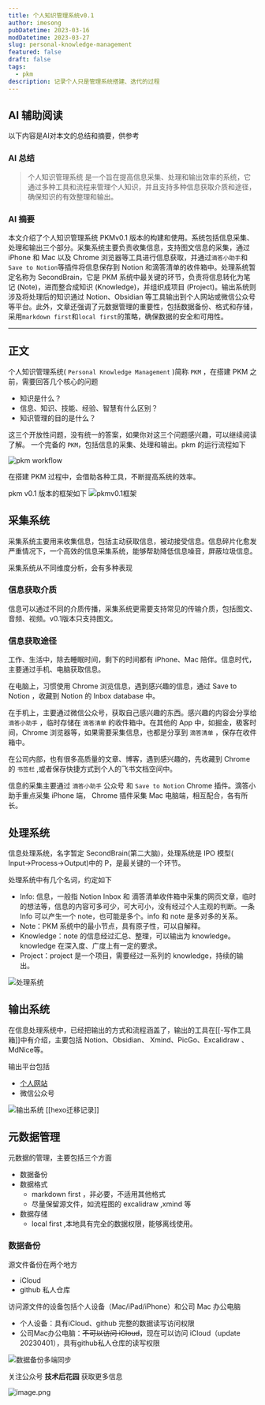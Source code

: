 ```yaml
---
title: 个人知识管理系统v0.1
author: imesong
pubDatetime: 2023-03-16
modDatetime: 2023-03-27
slug: personal-knowledge-management
featured: false
draft: false
tags:
  - pkm
description: 记录个人只是管理系统搭建、迭代的过程
---
```


## AI 辅助阅读

以下内容是AI对本文的总结和摘要，供参考

### AI 总结

> 个人知识管理系统 是一个旨在提高信息采集、处理和输出效率的系统，它通过多种工具和流程来管理个人知识，并且支持多种信息获取介质和途径，确保知识的有效整理和输出。

### AI 摘要

本文介绍了个人知识管理系统 PKMv0.1 版本的构建和使用。系统包括信息采集、处理和输出三个部分。采集系统主要负责收集信息，支持图文信息的采集，通过 iPhone 和 Mac 以及 Chrome 浏览器等工具进行信息获取，并通过`滴答小助手`和`Save to Notion`等插件将信息保存到 Notion 和滴答清单的收件箱中。处理系统暂定名称为 SecondBrain，它是 PKM 系统中最关键的环节，负责将信息转化为笔记 (Note)，进而整合成知识 (Knowledge)，并组织成项目 (Project)。输出系统则涉及将处理后的知识通过 Notion、Obsidian 等工具输出到个人网站或微信公众号等平台。此外，文章还强调了元数据管理的重要性，包括数据备份、格式和存储，采用`markdown first`和`local first`的策略，确保数据的安全和可用性。

---

## 正文

个人知识管理系统( `Personal Knowledge Management` )简称 `PKM` ，在搭建 PKM 之前，需要回答几个核心的问题

- 知识是什么？
- 信息、知识、技能、经验、智慧有什么区别？
- 知识管理的目的是什么？

这三个开放性问题，没有统一的答案，如果你对这三个问题感兴趣，可以继续阅读了解。
一个完备的 `PKM`，包括信息的采集、处理和输出。pkm 的运行流程如下

![pkm workflow](https://img.imesong.com/file/0e6c1630b3aeb0cf66a8f.png)

在搭建 PKM 过程中，会借助各种工具，不断提高系统的效率。

<!--more-->

pkm v0.1 版本的框架如下
![pkmv0.1框架](https://img.imesong.com/file/917ded47ce299acfb5a9c.png)

## 采集系统

采集系统主要用来收集信息，包括主动获取信息，被动接受信息。信息碎片化愈发严重情况下，一个高效的信息采集系统，能够帮助降低信息噪音，屏蔽垃圾信息。

采集系统从不同维度分析，会有多种表现

### 信息获取介质

信息可以通过不同的介质传播，采集系统更需要支持常见的传输介质，包括图文、音频、视频。v0.1版本只支持图文。

### 信息获取途径

工作、生活中，除去睡眠时间，剩下的时间都有 iPhone、Mac 陪伴。信息时代，主要通过手机、电脑获取信息。

在电脑上，习惯使用 Chrome 浏览信息，遇到感兴趣的信息，通过 Save to Notion ，收藏到 Notion 的 Inbox database 中。

在手机上，主要通过微信公众号，获取自己感兴趣的东西。感兴趣的内容会分享给 `滴答小助手` ，临时存储在 `滴答清单` 的收件箱中。在其他的 App 中，如掘金，极客时间，Chrome 浏览器等，如果需要采集信息，也都是分享到 `滴答清单` ，保存在收件箱中。

在公司内部，也有很多高质量的文章、博客，遇到感兴趣的，先收藏到 Chrome 的 `书签栏` ,或者保存快捷方式到个人的飞书文档空间中。

信息的采集主要通过 `滴答小助手` 公众号 和 `Save to Notion` Chrome 插件。滴答小助手重点采集 iPhone 端， Chrome 插件采集 Mac 电脑端，相互配合，各有所长。

## 处理系统

信息处理系统，名字暂定 SecondBrain(第二大脑)，处理系统是 IPO 模型( Input→Process→Output)中的 P，是最关键的一个环节。

处理系统中有几个名词，约定如下

- Info: 信息，一般指 Notion Inbox 和 滴答清单收件箱中采集的网页文章，临时的想法等，信息的内容可多可少，可大可小，没有经过个人主观的判断。一条 Info 可以产生一个 note，也可能是多个。info 和 note 是多对多的关系。
- Note：PKM 系统中的最小节点，具有原子性，可以自解释。
- Knowledge：note 的信息经过汇总、整理，可以输出为 knowledge。knowledge 在深入度、广度上有一定的要求。
- Project：project 是一个项目，需要经过一系列的 knowledge，持续的输出。

![处理系统](https://img.imesong.com/file/a8382d3e683500f668c8a.png)

## 输出系统

在信息处理系统中，已经把输出的方式和流程涵盖了，输出的工具在[[-写作工具箱]]中有介绍，主要包括 Notion、Obsidian、 Xmind、PicGo、Excalidraw 、MdNice等。

输出平台包括

- [个人网站](imesong.com)
- 微信公众号

![输出系统](https://img.imesong.com/file/6c74ba7a2b92fc21b2b55.png)
[[hexo迁移记录]]

## 元数据管理

元数据的管理，主要包括三个方面

- 数据备份
- 数据格式
  - markdown first ，非必要，不适用其他格式
  - 尽量保留源文件，如流程图的 excalidraw ,xmind 等
- 数据存储
  - local first ,本地具有完全的数据权限，能够离线使用。

### 数据备份

源文件备份在两个地方

- iCloud
- github 私人仓库

访问源文件的设备包括个人设备（Mac/iPad/iPhone）和公司 Mac 办公电脑

- 个人设备：具有iCloud、github 完整的数据读写访问权限
- 公司Mac办公电脑：~~不可以访问 iCloud~~，现在可以访问 iCloud（update 20230401），具有github私人仓库的读写权限

![数据备份多端同步](https://img.imesong.com/file/5d3bb5da84492fd5e2c59.png)

关注公众号 **技术后花园** 获取更多信息

![image.png](https://img.imesong.com/file/9e0dc4dc2d2acd363d535.png)
